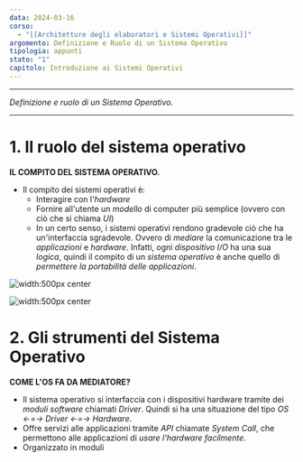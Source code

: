 ```yaml
---
data: 2024-03-16
corso:
  - "[[Architetture degli elaboratori e Sistemi Operativi]]"
argomento: Definizione e Ruolo di un Sistema Operativo
tipologia: appunti
stato: "1"
capitolo: Introduzione ai Sistemi Operativi
---
```

- - -
*Definizione e ruolo di un Sistema Operativo.*
- - -
# 1. Il ruolo del sistema operativo
**IL COMPITO DEL SISTEMA OPERATIVO.**
- Il compito dei sistemi operativi è:
  - Interagire con l'*hardware*
  - Fornire all'utente un *modello* di computer più semplice (ovvero con ciò che si chiama *UI*)
  - In un certo senso, i sistemi operativi rendono gradevole ciò che ha un'interfaccia sgradevole. Ovvero di *mediare* la comunicazione tra le *applicazioni* e *hardware*. Infatti, ogni *dispositivo I/O* ha una sua *logica*, quindi il compito di un *sistema operativo* è anche quello di *permettere la portabilità delle applicazioni*.

![width:500px center](images/so-schema.png)

![width:500px center](images/so-beauty.png)

# 2. Gli strumenti del Sistema Operativo
**COME L'OS FA DA MEDIATORE?**
- Il sistema operativo si interfaccia con i dispositivi hardware tramite dei *moduli software* chiamati *Driver*. Quindi si ha una situazione del tipo *OS <-=-> Driver <-=-> Hardware*.
- Offre servizi alle applicazioni tramite *API* chiamate *System Call*, che permettono alle applicazioni di *usare l'hardware facilmente*.
- Organizzato in moduli
